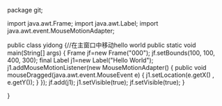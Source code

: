 package git;

import java.awt.Frame;
import java.awt.Label;
import java.awt.event.MouseMotionAdapter;

public class yidong {//在主窗口中移动hello world
	public static void main(String[] args) {
	Frame jf=new Frame("000");
	jf.setBounds(100, 100, 400, 300);
	final Label j1=new Label("Hello World");
	j1.addMouseMotionListener(new MouseMotionAdapter() {
	public void mouseDragged(java.awt.event.MouseEvent e) { 
	j1.setLocation(e.getX() , e.getY()); 
	} 
	}); 
	jf.add(j1);
	j1.setVisible(true);
	jf.setVisible(true); 
	}

}
